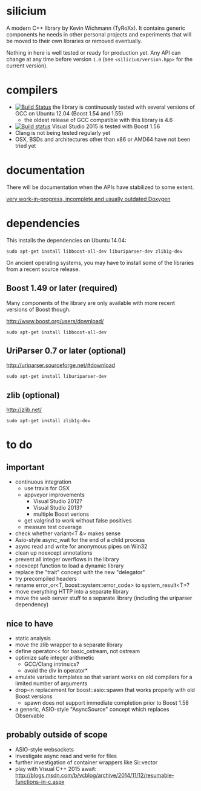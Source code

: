silicium
========

A modern C++ library by Kevin Wichmann (TyRoXx). It contains generic
components he needs in other personal projects and experiments that will
be moved to their own libraries or removed eventually.

Nothing in here is well tested or ready for production yet. Any API can
change at any time before version ``1.0`` (see ``<silicium/version.hpp>``
for the current version).

compilers
=========

* [![Build Status](https://travis-ci.org/TyRoXx/silicium.svg?branch=master)](https://travis-ci.org/TyRoXx/silicium)
  the library is continuously tested with several versions of GCC on Ubuntu 12.04 (Boost 1.54 and 1.55)
  * the oldest release of GCC compatible with this library is 4.6
* [![Build status](https://ci.appveyor.com/api/projects/status/c3g0m66oe3t6e6ct/branch/master?svg=true)](https://ci.appveyor.com/project/TyRoXx/silicium/branch/master)
  Visual Studio 2015 is tested with Boost 1.56
* Clang is not being tested regularly yet
* OSX, BSDs and architectures other than x86 or AMD64 have not been tried yet

documentation
=============

There will be documentation when the APIs have stabilized to some extent.

[very work-in-progress, incomplete and usually outdated Doxygen](http://tyroxx.github.io/silicium/annotated.html)

dependencies
============

This installs the dependencies on Ubuntu 14.04:

```
sudo apt-get install libboost-all-dev liburiparser-dev zlib1g-dev
```

On ancient operating systems, you may have to install some of the
libraries from a recent source release.

Boost 1.49 or later (required)
------------------------------

Many components of the library are only available with more recent versions of Boost though.

http://www.boost.org/users/download/

```
sudo apt-get install libboost-all-dev
```

UriParser 0.7 or later (optional)
---------------------------------

http://uriparser.sourceforge.net/#download

```
sudo apt-get install liburiparser-dev
```

zlib (optional)
---------------

http://zlib.net/

```
sudo apt-get install zlib1g-dev
```

to do
=====

important
---------

* continuous integration
  * use travis for OSX
  * appveyor improvements
    * Visual Studio 2012?
    * Visual Studio 2013?
    * multiple Boost verions
  * get valgrind to work without false positives
  * measure test coverage
* check whether variant&lt;T &amp;&gt; makes sense
* Asio-style async_wait for the end of a child process
* async read and write for anonymous pipes on Win32
* clean up noexcept annotations
* prevent all integer overflows in the library
* noexcept function to load a dynamic library
* replace the "trait" concept with the new "delegator"
* try precompiled headers
* rename error_or&lt;T, boost::system::error_code&gt; to system_result&lt;T&gt;?
* move everything HTTP into a separate library
* move the web server stuff to a separate library (including the uriparser dependency)

nice to have
------------

* static analysis
* move the zlib wrapper to a separate library
* define operator<< for basic_ostream, not ostream
* optimize safe integer arithmetic
  * GCC/Clang intrinsics?
  * avoid the div in operator*
* emulate variadic templates so that variant works on old compilers for a limited number of arguments
* drop-in replacement for boost::asio::spawn that works properly with old Boost versions
  * spawn does not support immediate completion prior to Boost 1.58
* a generic, ASIO-style "AsyncSource" concept which replaces Observable

probably outside of scope
-------------------------

* ASIO-style websockets
* investigate async read and write for files
* further investigation of container wrappers like Si::vector
* play with Visual C++ 2015 await: http://blogs.msdn.com/b/vcblog/archive/2014/11/12/resumable-functions-in-c.aspx

